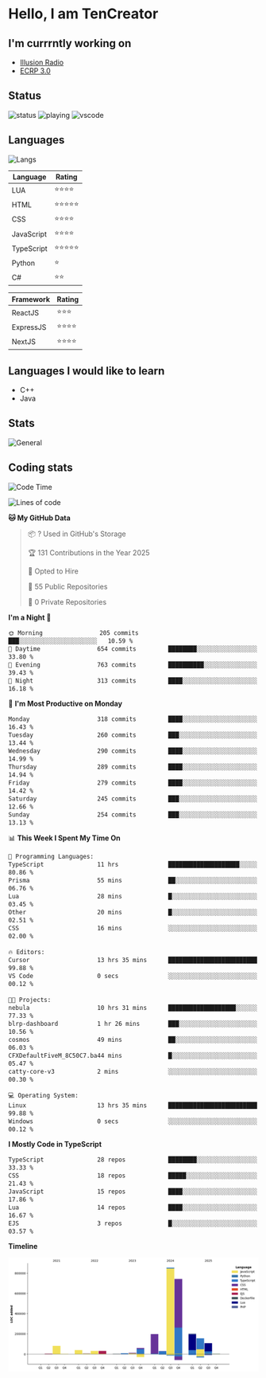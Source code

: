 # Hello, I am TenCreator

## I'm currrntly working on
- [Illusion Radio](https://illusionradio.co.uk/)
- [ECRP 3.0](http://github.com/Emerald-Coast-Roleplay/)

## Status
![status](https://api.statusbadges.me/badge/status/518334475038359555?simple=true&style=for-the-badge)
![playing](https://api.statusbadges.me/badge/playing/518334475038359555?style=for-the-badge)
![vscode](https://api.statusbadges.me/badge/vscode/518334475038359555?style=for-the-badge)

## Languages
![Langs](https://github-readme-stats.vercel.app/api/top-langs/?username=tencreator&layout=compact&theme=radical)


|Language|Rating|
|--------|------|
|LUA|⭐️⭐️⭐️⭐️|
|HTML|⭐️⭐️⭐️⭐️⭐️|
|CSS|⭐️⭐️⭐️⭐️|
|JavaScript|⭐️⭐️⭐️⭐️|
|TypeScript|⭐️⭐️⭐️⭐️⭐️|
|Python|⭐️|
|C#|⭐️⭐️ |

|Framework|Rating|
|--------|------|
|ReactJS|⭐️⭐️⭐|
|ExpressJS|⭐️⭐️⭐️⭐️|
|NextJS|⭐️⭐️⭐⭐️|

## Languages I would like to learn
- C++
- Java

## Stats
![General](https://github-readme-stats.vercel.app/api?username=tencreator&show_icons=true&theme=radical)

## Coding stats

<!--START_SECTION:waka-->
![Code Time](http://img.shields.io/badge/Code%20Time-451%20hrs%2035%20mins-blue)

![Lines of code](https://img.shields.io/badge/From%20Hello%20World%20I%27ve%20Written-1.9%20million%20lines%20of%20code-blue)

**🐱 My GitHub Data** 

> 📦 ? Used in GitHub's Storage 
 > 
> 🏆 131 Contributions in the Year 2025
 > 
> 💼 Opted to Hire
 > 
> 📜 55 Public Repositories 
 > 
> 🔑 0 Private Repositories 
 > 
**I'm a Night 🦉** 

```text
🌞 Morning                205 commits         ███░░░░░░░░░░░░░░░░░░░░░░   10.59 % 
🌆 Daytime                654 commits         ████████░░░░░░░░░░░░░░░░░   33.80 % 
🌃 Evening                763 commits         ██████████░░░░░░░░░░░░░░░   39.43 % 
🌙 Night                  313 commits         ████░░░░░░░░░░░░░░░░░░░░░   16.18 % 
```
📅 **I'm Most Productive on Monday** 

```text
Monday                   318 commits         ████░░░░░░░░░░░░░░░░░░░░░   16.43 % 
Tuesday                  260 commits         ███░░░░░░░░░░░░░░░░░░░░░░   13.44 % 
Wednesday                290 commits         ████░░░░░░░░░░░░░░░░░░░░░   14.99 % 
Thursday                 289 commits         ████░░░░░░░░░░░░░░░░░░░░░   14.94 % 
Friday                   279 commits         ████░░░░░░░░░░░░░░░░░░░░░   14.42 % 
Saturday                 245 commits         ███░░░░░░░░░░░░░░░░░░░░░░   12.66 % 
Sunday                   254 commits         ███░░░░░░░░░░░░░░░░░░░░░░   13.13 % 
```


📊 **This Week I Spent My Time On** 

```text
💬 Programming Languages: 
TypeScript               11 hrs              ████████████████████░░░░░   80.86 % 
Prisma                   55 mins             ██░░░░░░░░░░░░░░░░░░░░░░░   06.76 % 
Lua                      28 mins             █░░░░░░░░░░░░░░░░░░░░░░░░   03.45 % 
Other                    20 mins             █░░░░░░░░░░░░░░░░░░░░░░░░   02.51 % 
CSS                      16 mins             ░░░░░░░░░░░░░░░░░░░░░░░░░   02.00 % 

🔥 Editors: 
Cursor                   13 hrs 35 mins      █████████████████████████   99.88 % 
VS Code                  0 secs              ░░░░░░░░░░░░░░░░░░░░░░░░░   00.12 % 

🐱‍💻 Projects: 
nebula                   10 hrs 31 mins      ███████████████████░░░░░░   77.33 % 
blrp-dashboard           1 hr 26 mins        ███░░░░░░░░░░░░░░░░░░░░░░   10.56 % 
cosmos                   49 mins             ██░░░░░░░░░░░░░░░░░░░░░░░   06.03 % 
CFXDefaultFiveM_8C50C7.ba44 mins             █░░░░░░░░░░░░░░░░░░░░░░░░   05.47 % 
catty-core-v3            2 mins              ░░░░░░░░░░░░░░░░░░░░░░░░░   00.30 % 

💻 Operating System: 
Linux                    13 hrs 35 mins      █████████████████████████   99.88 % 
Windows                  0 secs              ░░░░░░░░░░░░░░░░░░░░░░░░░   00.12 % 
```

**I Mostly Code in TypeScript** 

```text
TypeScript               28 repos            ████████░░░░░░░░░░░░░░░░░   33.33 % 
CSS                      18 repos            █████░░░░░░░░░░░░░░░░░░░░   21.43 % 
JavaScript               15 repos            ████░░░░░░░░░░░░░░░░░░░░░   17.86 % 
Lua                      14 repos            ████░░░░░░░░░░░░░░░░░░░░░   16.67 % 
EJS                      3 repos             █░░░░░░░░░░░░░░░░░░░░░░░░   03.57 % 
```



**Timeline**

![Lines of Code chart](https://raw.githubusercontent.com/tencreator/tencreator/main/assets/bar_graph.png)


<!--END_SECTION:waka-->
